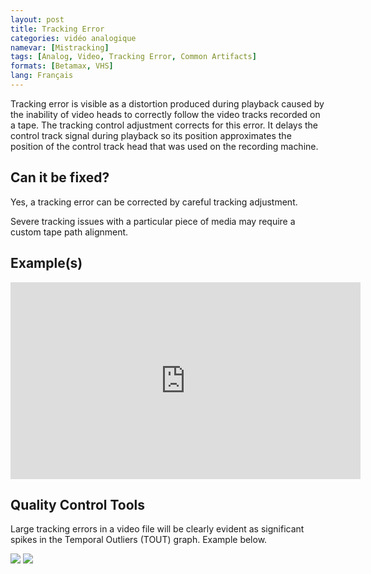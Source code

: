 ```yaml
---
layout: post
title: Tracking Error
categories: vidéo analogique
namevar: [Mistracking]
tags: [Analog, Video, Tracking Error, Common Artifacts]
formats: [Betamax, VHS]
lang: Français
---
```


Tracking error is visible as a distortion produced during playback caused by the inability of video heads to correctly follow the video tracks recorded on a tape. The tracking control adjustment corrects for this error. It delays the control track signal during playback so its position approximates the position of the control track head that was used on the recording machine.

## Can it be fixed?

Yes, a tracking error can be corrected by careful tracking adjustment.

Severe tracking issues with a particular piece of media may require a custom tape path alignment.

## Example(s)
<iframe src="https://archive.org/embed/tracking_201702" width="560" height="315" frameborder="0" webkitallowfullscreen="true" mozallowfullscreen="true" allowfullscreen></iframe>

## Quality Control Tools
Large tracking errors in a video file will be clearly evident as significant spikes in the Temporal Outliers (TOUT) graph. Example below.


<img src="{{ site.baseurl }}/images/Tracking_error_qct2.png">

<img src="{{ site.baseurl }}/images/Trackingerror_qct.png">

